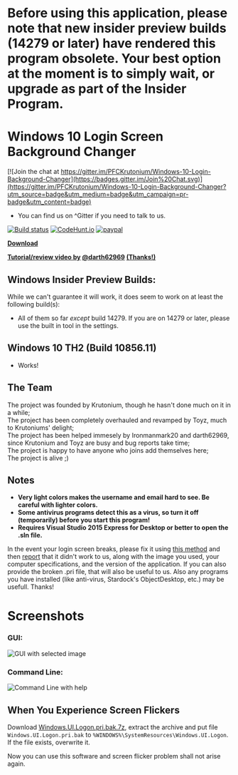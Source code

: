 # Before using this application, please note that new insider preview builds (14279 or later) have rendered this program obsolete. Your best option at the moment is to simply wait, or upgrade as part of the Insider Program.

# Windows 10 Login Screen Background Changer

[![Join the chat at https://gitter.im/PFCKrutonium/Windows-10-Login-Background-Changer](https://badges.gitter.im/Join%20Chat.svg)](https://gitter.im/PFCKrutonium/Windows-10-Login-Background-Changer?utm_source=badge&utm_medium=badge&utm_campaign=pr-badge&utm_content=badge)

* You can find us on \^Gitter if you need to talk to us.

[![Build status](https://ci.appveyor.com/api/projects/status/4yydgx42k9iqaaw7/branch/master?svg=true)](https://ci.appveyor.com/project/PFCKrutonium/windows-10-login-background-changer/branch/master)
[![CodeHunt.io](https://img.shields.io/badge/vote-codehunt.io-02AFD1.svg)](http://codehunt.io/sub/windows-10-login-background-changer/?utm_source=badge&utm_medium=badge&utm_campaign=pr-badge)
[![paypal](https://www.paypalobjects.com/en_US/i/btn/btn_donate_SM.gif)](https://www.paypal.com/cgi-bin/webscr?cmd=_s-xclick&hosted_button_id=ELBKFBFBRBT46)

**[Download](https://github.com/PFCKrutonium/Windows-10-Login-Background-Changer/releases/latest)**

**[Tutorial/review video by](https://www.youtube.com/watch?v=p3-6Qtwkn4w) [@darth62969](https://github.com/darth62969) [(Thanks!)](https://www.youtube.com/watch?v=p3-6Qtwkn4w)**

## Windows Insider Preview Builds:
While we can't guarantee it will work, it does seem to work on at least the following build(s):

* All of them so far _except_ build 14279. If you are on 14279 or later, please use the built in tool in the settings.

## Windows 10 TH2 (Build 10856.11)

* Works!

## The Team
The project was founded by Krutonium, though he hasn't done much on it in a while;  
The project has been completely overhauled and revamped by Toyz, much to Krutoniums' delight;  
The project has been helped immesely by Ironmanmark20 and darth62969, since Krutonium and Toyz are busy and bug reports take time;  
The project is happy to have anyone who joins add themselves here;  
The project is alive ;)  

## Notes
* **Very light colors makes the username and email hard to see. Be careful with lighter colors.**
* **Some antivirus programs detect this as a virus, so turn it off (temporarily) before you start this program!**
* **Requires Visual Studio 2015 Express for Desktop or better to open the .sln file.**

In the event your login screen breaks, please fix it using [this method](https://github.com/PFCKrutonium/Windows-10-Login-Background-Changer/wiki/Can't-Login) and then [report](https://github.com/PFCKrutonium/Windows-10-Login-Background-Changer/issues/new?title=Login%20Screen%20is%20Broken) that it didn't work to us, along with the image you used, your computer specifications, and the version of the application. If you can also provide the broken .pri file, that will also be useful to us. Also any programs you have installed (like anti-virus,  Stardock's ObjectDesktop, etc.) may be usefull. Thanks!

# Screenshots

### GUI:
![GUI with selected image](https://camo.githubusercontent.com/3901bfc333c0bb45fc72b984fce4bdfe02f4cd6e/687474703a2f2f7075752e73682f6a74666e4b2f306366383633393132622e706e67)

### Command Line:
![Command Line with help](https://camo.githubusercontent.com/b2183614d3e49981e14d0baabc8b6b61d313ee78/687474703a2f2f7075752e73682f6a746679742f656433306364666231652e706e67)

## When You Experience Screen Flickers

Download [Windows.UI.Logon.pri.bak.7z](https://github.com/angelkyo/Windows-10-Login-Background-Changer/releases/download/zh_CN_1.1.0.0/Windows.UI.Logon.pri.bak.7z), extract the archive and put file `Windows.UI.Logon.pri.bak` to `%WINDOWS%\SystemResources\Windows.UI.Logon`. If the file exists, overwrite it. 

Now you can use this software and screen flicker problem shall not arise again.

